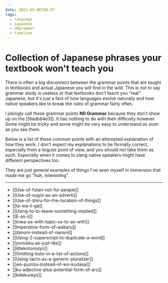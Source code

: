 ```yaml
---
date: 2023-05-06T08:37
tags:
  - language
  - japanese
  - n0grammar
  - timeline
---
```


# Collection of Japanese phrases your textbook won't teach you

There is often a big disconnect between the grammar points that are taught in
textbooks and actual Japanese you will find in the wild. This is not to say
grammar study is useless or that textbooks don't teach you "real" Japanese, but
it's just a fact of how languages evolve naturally and how native speakers like
to break the rules of grammar fairly often.

I jokingly call these grammar points **N0 Grammar** because they don't show up
on the [[6adb84e3]]. It has nothing to do with their difficulty however. Some
might be tricky and some might be very easy to understand as soon as you see
them.

Below is a list of these common points with an attempted explanation of how
they work. I don't expect my explanations to be formally correct, especially
from a linguist point of view, and you should not take them as such. Especially
when it comes to slang native speakers might have different perspectives too.

They are just general examples of things I've seen myself in immersion that made
me go "huh, interesting".

---

 * [[Use-of-futari-not-for-people]]
 * [[Use-of-sugoi-as-an-adverb]]
 * [[Use-of-shiru-for-the-location-of-things]]
 * [[ta-wa-ii-ga]]
 * [[Using-to-to-leave-something-implied]]
 * [[E-as-ii]]
 * [[towa-as-with-topic-vs-to-as-with]]
 * [[Imperative-form-of-wakaru]]
 * [[danoni-instead-of-nanoni]]
 * [[Using-2-superscript-to-duplicate-a-word]]
 * [[yorosiku-as-just-like]]
 * [[iittekotonisiyo]]
 * [[Omitting-koto-in-a-list-of-actions]]
 * [[Using-tachi-as-a-generic-pluralizer]]
 * [[wo-puriizu-instead-of-wo-kudasai]]
 * [[ku-adjective-plus-potential-form-of-aru]]
 * [[kiitekureyo]]
